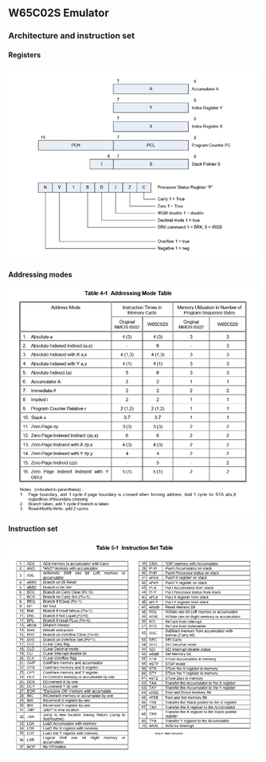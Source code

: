 ## W65C02S Emulator

### Architecture and instruction set

#### Registers
[![registers](imgs/registers.png)]()

#### Addressing modes
![addr_modes](imgs/addr_modes.png)

#### Instruction set
![instr_set](imgs/instr_set.png)
